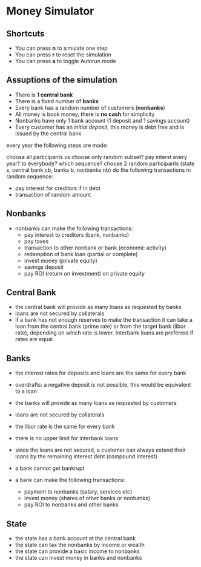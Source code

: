
# Money Simulator

## Shortcuts

* You can press **n** to simulate one step
* You can press **r** to reset the simulation
* You can press **a** to toggle Autorun mode

## Assuptions of the simulation

- There is **1 central bank**
- There is a fixed number of **banks**
- Every bank has a random number of customers (**nonbanks**)
- All money is book money, there is **no cash** for simplicity
- Nonbanks have only 1 bank account (1 deposit and 1 savings account)
- Every customer has an *initial deposit*, this money is debt free and is issued by the central bank

every year the following steps are made:

choose all participants vs choose only random subset?
pay interst every year? to everybody? which sequence? 
 choose 2 random participants (state s, central bank cb, banks b, nonbanks nb)
 do the following transactions in random sequence:
 - pay interest for creditors if in debt
 - transaction of random amount

## Nonbanks
- nonbanks can make the following transactions:
  - pay interest to creditors (bank, nonbanks)
  - pay taxes
  - transaction to other nonbank or bank (economic activity)
  - redemption of bank loan (partial or complete)
  - invest money (private equity)
  - savings deposit
  - pay ROI (return on investment) on private equity

## Central Bank
- the central bank will provide as many loans as requested by banks
- loans are not secured by collaterals
- if a bank has not enough reserves to make the transaction it can take a loan from the central bank (prime rate) or from the target bank (libor rate), depending on which rate is lower. Interbank loans are preferred if rates are equal.

## Banks
- the interest rates for deposits and loans are the same for every bank
- overdrafts: a negative deposit is not possible, this would be equivalent to a loan
- the banks will provide as many loans as requested by customers
- loans are not secured by collaterals
- the libor rate is the same for every bank
- there is no upper limit for interbank loans 

- since the loans are not secured, a customer can always extend their loans by the remaining interest debt (compound interest)
- a bank cannot get bankrupt
- a bank can make the following transactions:
  - payment to nonbanks (salary, services etc)
  - invest money (shares of other banks or nonbanks)
  - pay ROI to nonbanks and other banks
    
## State
- the state has a bank account at the central bank
- the state can tax the nonbanks by income or wealth
- the state can provide a basic income to nonbanks
- the state can invest money in banks and nonbanks

